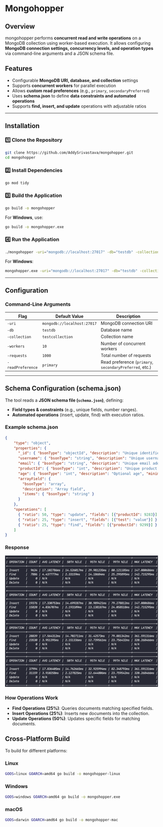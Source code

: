 # Mongohopper

## **Overview**
mongohopper performs **concurrent read and write operations** on a MongoDB collection using worker-based execution.
It allows configuring **MongoDB connection settings, concurrency levels, and operation types** via command-line arguments and a JSON schema file.

## **Features**
- Configurable **MongoDB URI, database, and collection** settings
- Supports **concurrent workers** for parallel execution
- Allows **custom read preferences** (e.g., `primary`, `secondaryPreferred`)
- Uses **schema.json** to define **data constraints and automated operations**
- Supports **find, insert, and update** operations with adjustable ratios
---

## **Installation**

### **1️⃣ Clone the Repository**
```sh
git clone https://github.com/AddySrivastava/mongohopper.git
cd mongohopper
```

### **2️⃣ Install Dependencies**
```sh
go mod tidy
```

### **3️⃣ Build the Application**
```sh
go build -o mongohopper
```
For **Windows**, use:
```sh
go build -o mongohopper.exe
```

### **4️⃣ Run the Application**
```sh
./mongohopper -uri="mongodb://localhost:27017" -db="testdb" -collection="users" -workers=10 -requests=1000 -readPreference="primary"
```
For **Windows**:
```sh
mongohopper.exe -uri="mongodb://localhost:27017" -db="testdb" -collection="users" -workers=10 -requests=1000 -readPreference="primary"
```

---

## **Configuration**

### **Command-Line Arguments**
| Flag             | Default Value                 | Description                                  |
|-----------------|-----------------------------|----------------------------------------------|
| `-uri`         | `mongodb://localhost:27017`   | MongoDB connection URI                      |
| `-db`          | `testdb`                      | Database name                               |
| `-collection`  | `testcollection`              | Collection name                             |
| `-workers`     | `10`                          | Number of concurrent workers                |
| `-requests`    | `1000`                        | Total number of requests                    |
| `-readPreference` | `primary`                  | Read preference (`primary`, `secondaryPreferred`, etc.) |

---

## **Schema Configuration (schema.json)**
The tool reads a **JSON schema file (`schema.json`)**, defining:
- **Field types & constraints** (e.g., unique fields, number ranges).
- **Automated operations** (insert, update, find) with execution ratios.

### **Example schema.json**
```json
{
    "type": "object",
    "properties": {
      "_id": { "bsonType": "objectId", "description": "Unique identifier" },
      "username": { "bsonType": "string", "description": "Unique username", "unique": true },
      "email": { "bsonType": "string", "description": "Unique email address", "unique": true },
      "productId": { "bsonType": "int", "description": "Unique product ID", "unique": true },
      "age": { "bsonType": "int", "description": "Optional age", "minimum": 0, "maximum": 120 },
      "arrayField": {
        "bsonType": "array",
        "description": "Array field",
        "items": { "bsonType": "string" }
      }
    },
    "operations": [
      { "ratio": 50, "type": "update", "fields": [{"productId": 9283}], "updateFields": [{"foo": "bar"}] },
      { "ratio": 25, "type": "insert", "fields": [{"test": "value"}] },
      { "ratio": 25, "type": "find", "fields": [{"productId": 9299}] }
    ]
}
```

### **Response** ###

![alt text](https://github.com/AddySrivastava/mongohopper/blob/main/resources/response.png?raw=true)

### **How Operations Work**
- **Find Operations (25%)**: Queries documents matching specified fields.
- **Insert Operations (25%)**: Inserts new documents into the collection.
- **Update Operations (50%)**: Updates specific fields for matching documents.

## **Cross-Platform Build**
To build for different platforms:

### **Linux**
```sh
GOOS=linux GOARCH=amd64 go build -o mongohopper-linux
```

### **Windows**
```sh
GOOS=windows GOARCH=amd64 go build -o mongohopper.exe
```

### **macOS**
```sh
GOOS=darwin GOARCH=amd64 go build -o mongohopper-mac
```


